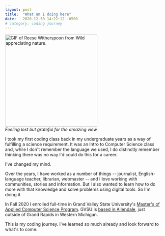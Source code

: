 ```yaml
---
layout: post
title:  "What am I doing here"
date:   2020-12-30 14:22:12 -0500
# category: coding journey
---
```

<img src="https://media.giphy.com/media/jVc9WmM1N8QwlK3sVy/source.gif" width="300" alt="GIF of Reese Witherspoon from Wild appreciating nature."><br />
*Feeling lost but grateful for the amazing view*

I took my first coding class back in my undergraduate years as a way of fulfilling a science requirement. It was an Intro to Computer Science class and, while I don't remember the language we used, I do distinctly remember thinking there was no way I'd could do this for a career.

I've changed my mind.

Over the years, I have worked as a number of things -- journalist, English-language teacher, librarian, webmaster -- and I love working with communities, stories and information. But I also wanted to learn how to do more with that knowledge and solve problems using digital tools. So I'm doing it.

In Fall 2020 I enrolled full-time in Grand Valley State University's [Master's of Applied Computer Science Program](https://www.gvsu.edu/grad/appliedcompsci/). GVSU is [based in Allendale](https://goo.gl/maps/s411uG8oaZ1YASU7A), just outside of Grand Rapids in Western Michigan. 

This is my coding journey. I've learned so much already and look forward to what's to come.